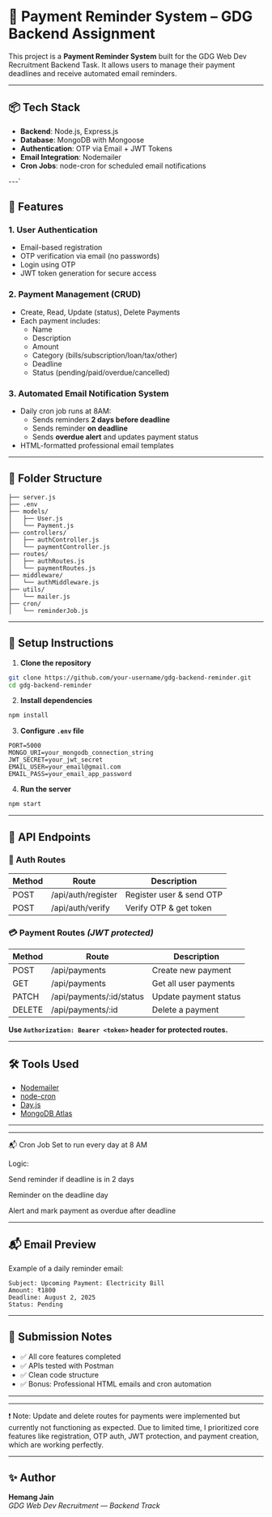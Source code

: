 
# 💸 Payment Reminder System – GDG Backend Assignment

This project is a **Payment Reminder System** built for the GDG Web Dev Recruitment Backend Task. It allows users to manage their payment deadlines and receive automated email reminders.

---

## 📦 Tech Stack

- **Backend**: Node.js, Express.js
- **Database**: MongoDB with Mongoose
- **Authentication**: OTP via Email + JWT Tokens
- **Email Integration**: Nodemailer
- **Cron Jobs**: node-cron for scheduled email notifications

---`

## 🔐 Features

### 1. User Authentication
- Email-based registration
- OTP verification via email (no passwords)
- Login using OTP
- JWT token generation for secure access

### 2. Payment Management (CRUD)
- Create, Read, Update (status), Delete Payments
- Each payment includes:
  - Name
  - Description
  - Amount
  - Category (bills/subscription/loan/tax/other)
  - Deadline
  - Status (pending/paid/overdue/cancelled)

### 3. Automated Email Notification System
- Daily cron job runs at 8AM:
  - Sends reminders **2 days before deadline**
  - Sends reminder **on deadline**
  - Sends **overdue alert** and updates payment status
- HTML-formatted professional email templates

---

## 📂 Folder Structure

```
├── server.js
├── .env
├── models/
│   ├── User.js
│   └── Payment.js
├── controllers/
│   ├── authController.js
│   └── paymentController.js
├── routes/
│   ├── authRoutes.js
│   └── paymentRoutes.js
├── middleware/
│   └── authMiddleware.js
├── utils/
│   └── mailer.js
├── cron/
│   └── reminderJob.js
```

---

## 🔧 Setup Instructions

1. **Clone the repository**
```bash
git clone https://github.com/your-username/gdg-backend-reminder.git
cd gdg-backend-reminder
```

2. **Install dependencies**
```bash
npm install
```

3. **Configure `.env` file**
```
PORT=5000
MONGO_URI=your_mongodb_connection_string
JWT_SECRET=your_jwt_secret
EMAIL_USER=your_email@gmail.com
EMAIL_PASS=your_email_app_password
```

4. **Run the server**
```bash
npm start
```

---

## 🔐 API Endpoints

### 🧾 Auth Routes
| Method | Route             | Description           |
|--------|------------------|-----------------------|
| POST   | /api/auth/register | Register user & send OTP |
| POST   | /api/auth/verify   | Verify OTP & get token   |

### 💳 Payment Routes _(JWT protected)_
| Method | Route                      | Description                  |
|--------|----------------------------|------------------------------|
| POST   | /api/payments              | Create new payment           |
| GET    | /api/payments              | Get all user payments        |
| PATCH  | /api/payments/:id/status   | Update payment status        |
| DELETE | /api/payments/:id          | Delete a payment             |

**Use `Authorization: Bearer <token>` header for protected routes.**

---

## 🛠️ Tools Used

- [Nodemailer](https://nodemailer.com/about/)
- [node-cron](https://www.npmjs.com/package/node-cron)
- [Day.js](https://day.js.org/)
- [MongoDB Atlas](https://www.mongodb.com/atlas)

---


---

📬 Cron Job
Set to run every day at 8 AM

Logic:

Send reminder if deadline is in 2 days

Reminder on the deadline day

Alert and mark payment as overdue after deadline

---

## 📬 Email Preview

Example of a daily reminder email:
```
Subject: Upcoming Payment: Electricity Bill
Amount: ₹1800
Deadline: August 2, 2025
Status: Pending
```

---

## 🎯 Submission Notes

- ✅ All core features completed
- ✅ APIs tested with Postman
- ✅ Clean code structure
- ✅ Bonus: Professional HTML emails and cron automation

---


---
❗ Note: Update and delete routes for payments were implemented but currently not functioning as expected. Due to limited time, I prioritized core features like registration, OTP auth, JWT protection, and payment creation, which are working perfectly.

---
## ✨ Author

**Hemang Jain**  
_GDG Web Dev Recruitment — Backend Track_
